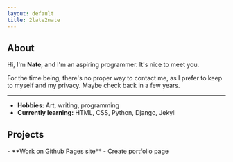 ```yaml
---
layout: default
title: 2late2nate
---
```

<h2>About</h2>

Hi, I'm **Nate**, and I'm an aspiring programmer. It's nice to meet you.

For the time being, there's no proper way to contact me, as I prefer to keep to myself and my privacy. Maybe check back in a few years.

---

- **Hobbies:** Art, writing, programming
- **Currently learning:** HTML, CSS, Python, Django, Jekyll

<h2>Projects</h2>
- **Work on Github Pages site**
  - Create portfolio page
